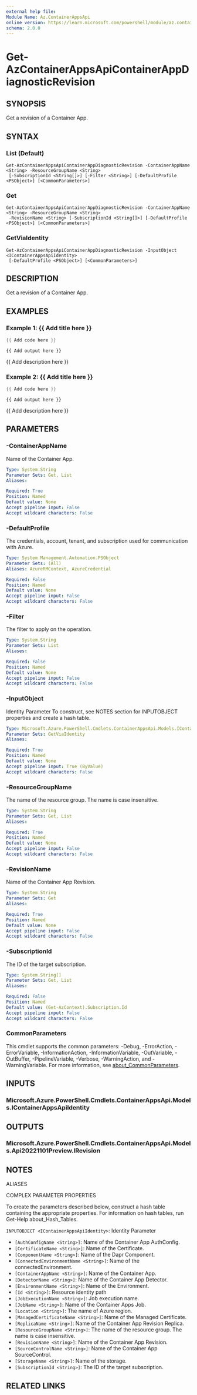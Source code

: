 ```yaml
---
external help file:
Module Name: Az.ContainerAppsApi
online version: https://learn.microsoft.com/powershell/module/az.containerappsapi/get-azcontainerappsapicontainerappdiagnosticrevision
schema: 2.0.0
---
```


# Get-AzContainerAppsApiContainerAppDiagnosticRevision

## SYNOPSIS
Get a revision of a Container App.

## SYNTAX

### List (Default)
```
Get-AzContainerAppsApiContainerAppDiagnosticRevision -ContainerAppName <String> -ResourceGroupName <String>
 [-SubscriptionId <String[]>] [-Filter <String>] [-DefaultProfile <PSObject>] [<CommonParameters>]
```

### Get
```
Get-AzContainerAppsApiContainerAppDiagnosticRevision -ContainerAppName <String> -ResourceGroupName <String>
 -RevisionName <String> [-SubscriptionId <String[]>] [-DefaultProfile <PSObject>] [<CommonParameters>]
```

### GetViaIdentity
```
Get-AzContainerAppsApiContainerAppDiagnosticRevision -InputObject <IContainerAppsApiIdentity>
 [-DefaultProfile <PSObject>] [<CommonParameters>]
```

## DESCRIPTION
Get a revision of a Container App.

## EXAMPLES

### Example 1: {{ Add title here }}
```powershell
{{ Add code here }}
```

```output
{{ Add output here }}
```

{{ Add description here }}

### Example 2: {{ Add title here }}
```powershell
{{ Add code here }}
```

```output
{{ Add output here }}
```

{{ Add description here }}

## PARAMETERS

### -ContainerAppName
Name of the Container App.

```yaml
Type: System.String
Parameter Sets: Get, List
Aliases:

Required: True
Position: Named
Default value: None
Accept pipeline input: False
Accept wildcard characters: False
```

### -DefaultProfile
The credentials, account, tenant, and subscription used for communication with Azure.

```yaml
Type: System.Management.Automation.PSObject
Parameter Sets: (All)
Aliases: AzureRMContext, AzureCredential

Required: False
Position: Named
Default value: None
Accept pipeline input: False
Accept wildcard characters: False
```

### -Filter
The filter to apply on the operation.

```yaml
Type: System.String
Parameter Sets: List
Aliases:

Required: False
Position: Named
Default value: None
Accept pipeline input: False
Accept wildcard characters: False
```

### -InputObject
Identity Parameter
To construct, see NOTES section for INPUTOBJECT properties and create a hash table.

```yaml
Type: Microsoft.Azure.PowerShell.Cmdlets.ContainerAppsApi.Models.IContainerAppsApiIdentity
Parameter Sets: GetViaIdentity
Aliases:

Required: True
Position: Named
Default value: None
Accept pipeline input: True (ByValue)
Accept wildcard characters: False
```

### -ResourceGroupName
The name of the resource group.
The name is case insensitive.

```yaml
Type: System.String
Parameter Sets: Get, List
Aliases:

Required: True
Position: Named
Default value: None
Accept pipeline input: False
Accept wildcard characters: False
```

### -RevisionName
Name of the Container App Revision.

```yaml
Type: System.String
Parameter Sets: Get
Aliases:

Required: True
Position: Named
Default value: None
Accept pipeline input: False
Accept wildcard characters: False
```

### -SubscriptionId
The ID of the target subscription.

```yaml
Type: System.String[]
Parameter Sets: Get, List
Aliases:

Required: False
Position: Named
Default value: (Get-AzContext).Subscription.Id
Accept pipeline input: False
Accept wildcard characters: False
```

### CommonParameters
This cmdlet supports the common parameters: -Debug, -ErrorAction, -ErrorVariable, -InformationAction, -InformationVariable, -OutVariable, -OutBuffer, -PipelineVariable, -Verbose, -WarningAction, and -WarningVariable. For more information, see [about_CommonParameters](http://go.microsoft.com/fwlink/?LinkID=113216).

## INPUTS

### Microsoft.Azure.PowerShell.Cmdlets.ContainerAppsApi.Models.IContainerAppsApiIdentity

## OUTPUTS

### Microsoft.Azure.PowerShell.Cmdlets.ContainerAppsApi.Models.Api20221101Preview.IRevision

## NOTES

ALIASES

COMPLEX PARAMETER PROPERTIES

To create the parameters described below, construct a hash table containing the appropriate properties. For information on hash tables, run Get-Help about_Hash_Tables.


`INPUTOBJECT <IContainerAppsApiIdentity>`: Identity Parameter
  - `[AuthConfigName <String>]`: Name of the Container App AuthConfig.
  - `[CertificateName <String>]`: Name of the Certificate.
  - `[ComponentName <String>]`: Name of the Dapr Component.
  - `[ConnectedEnvironmentName <String>]`: Name of the connectedEnvironment.
  - `[ContainerAppName <String>]`: Name of the Container App.
  - `[DetectorName <String>]`: Name of the Container App Detector.
  - `[EnvironmentName <String>]`: Name of the Environment.
  - `[Id <String>]`: Resource identity path
  - `[JobExecutionName <String>]`: Job execution name.
  - `[JobName <String>]`: Name of the Container Apps Job.
  - `[Location <String>]`: The name of Azure region.
  - `[ManagedCertificateName <String>]`: Name of the Managed Certificate.
  - `[ReplicaName <String>]`: Name of the Container App Revision Replica.
  - `[ResourceGroupName <String>]`: The name of the resource group. The name is case insensitive.
  - `[RevisionName <String>]`: Name of the Container App Revision.
  - `[SourceControlName <String>]`: Name of the Container App SourceControl.
  - `[StorageName <String>]`: Name of the storage.
  - `[SubscriptionId <String>]`: The ID of the target subscription.

## RELATED LINKS


